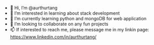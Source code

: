 - 👋 Hi, I’m @aurthurtang
- 👀 I’m interested in learning about stack development
- 🌱 I’m currently learning python and mongoDB for web application
- 💞️ I’m looking to collaborate on any fun projects
- 📫 If interested to reach me, please message me in my linkin page: https://www.linkedin.com/in/aurthurtang/

<!---
aurthurtang/aurthurtang is a ✨ special ✨ repository because its `README.md` (this file) appears on your GitHub profile.
You can click the Preview link to take a look at your changes.
--->
